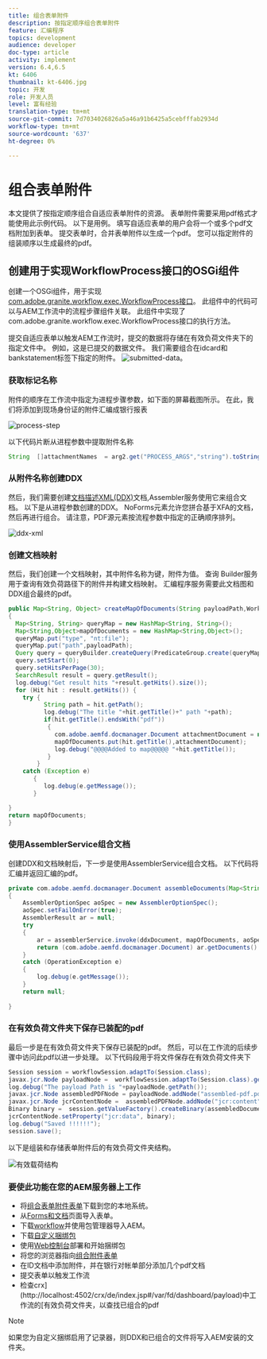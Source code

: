 ```yaml
---
title: 组合表单附件
description: 按指定顺序组合表单附件
feature: 汇编程序
topics: development
audience: developer
doc-type: article
activity: implement
version: 6.4,6.5
kt: 6406
thumbnail: kt-6406.jpg
topic: 开发
role: 开发人员
level: 富有经验
translation-type: tm+mt
source-git-commit: 7d7034026826a5a46a91b6425a5cebfffab2934d
workflow-type: tm+mt
source-wordcount: '637'
ht-degree: 0%

---
```



# 组合表单附件

本文提供了按指定顺序组合自适应表单附件的资源。 表单附件需要采用pdf格式才能使用此示例代码。 以下是用例。
填写自适应表单的用户会将一个或多个pdf文档附加到表单。
提交表单时，合并表单附件以生成一个pdf。 您可以指定附件的组装顺序以生成最终的pdf。

## 创建用于实现WorkflowProcess接口的OSGi组件

创建一个OSGi组件，用于实现[com.adobe.granite.workflow.exec.WorkflowProcess接口](https://helpx.adobe.com/experience-manager/6-5/sites/developing/using/reference-materials/javadoc/com/adobe/granite/workflow/exec/WorkflowProcess.html)。 此组件中的代码可以与AEM工作流中的流程步骤组件关联。 此组件中实现了com.adobe.granite.workflow.exec.WorkflowProcess接口的执行方法。

提交自适应表单以触发AEM工作流时，提交的数据将存储在有效负荷文件夹下的指定文件中。 例如，这是已提交的数据文件。 我们需要组合在idcard和bankstatement标签下指定的附件。
![submitted-data](assets/submitted-data.JPG)。

### 获取标记名称

附件的顺序在工作流中指定为进程步骤参数，如下面的屏幕截图所示。 在此，我们将添加到现场身份证的附件汇编成银行报表

![process-step](assets/process-step.JPG)

以下代码片断从进程参数中提取附件名称

```java
String  []attachmentNames  = arg2.get("PROCESS_ARGS","string").toString().split(",");
```

### 从附件名称创建DDX

然后，我们需要创建[文档描述XML(DDX)](https://helpx.adobe.com/pdf/aem-forms/6-2/ddxRef.pdf)文档,Assembler服务使用它来组合文档。 以下是从进程参数创建的DDX。 NoForms元素允许您拼合基于XFA的文档，然后再进行组合。 请注意，PDF源元素按流程参数中指定的正确顺序排列。

![ddx-xml](assets/ddx.PNG)

### 创建文档映射

然后，我们创建一个文档映射，其中附件名称为键，附件为值。 查询 Builder服务用于查询有效负荷路径下的附件并构建文档映射。 汇编程序服务需要此文档图和DDX组合最终的pdf。

```java
public Map<String, Object> createMapOfDocuments(String payloadPath,WorkflowSession workflowSession )
{
  Map<String, String> queryMap = new HashMap<String, String>();
  Map<String,Object>mapOfDocuments = new HashMap<String,Object>();
  queryMap.put("type", "nt:file");
  queryMap.put("path",payloadPath);
  Query query = queryBuilder.createQuery(PredicateGroup.create(queryMap),workflowSession.adaptTo(Session.class));
  query.setStart(0);
  query.setHitsPerPage(30);
  SearchResult result = query.getResult();
  log.debug("Get result hits "+result.getHits().size());
  for (Hit hit : result.getHits()) {
    try {
          String path = hit.getPath();
          log.debug("The title "+hit.getTitle()+" path "+path);
          if(hit.getTitle().endsWith("pdf"))
           {
             com.adobe.aemfd.docmanager.Document attachmentDocument = new com.adobe.aemfd.docmanager.Document(path);
             mapOfDocuments.put(hit.getTitle(),attachmentDocument);
             log.debug("@@@@Added to map@@@@@ "+hit.getTitle());
           }
        }
    catch (Exception e)
       {
          log.debug(e.getMessage());
       }

}
return mapOfDocuments;
}
```

### 使用AssemblerService组合文档

创建DDX和文档映射后，下一步是使用AssemblerService组合文档。
以下代码将汇编并返回汇编的pdf。

```java
private com.adobe.aemfd.docmanager.Document assembleDocuments(Map<String, Object> mapOfDocuments, com.adobe.aemfd.docmanager.Document ddxDocument)
{
    AssemblerOptionSpec aoSpec = new AssemblerOptionSpec();
    aoSpec.setFailOnError(true);
    AssemblerResult ar = null;
    try
    {
        ar = assemblerService.invoke(ddxDocument, mapOfDocuments, aoSpec);
        return (com.adobe.aemfd.docmanager.Document) ar.getDocuments().get("GeneratedDocument.pdf");
    }
    catch (OperationException e)
    {
        log.debug(e.getMessage());
    }
    return null;
    
}
```

### 在有效负荷文件夹下保存已装配的pdf

最后一步是在有效负荷文件夹下保存已装配的pdf。 然后，可以在工作流的后续步骤中访问此pdf以进一步处理。
以下代码段用于将文件保存在有效负荷文件夹下

```java
Session session = workflowSession.adaptTo(Session.class);
javax.jcr.Node payloadNode =  workflowSession.adaptTo(Session.class).getNode(workItem.getWorkflowData().getPayload().toString());
log.debug("The payload Path is "+payloadNode.getPath());
javax.jcr.Node assembledPDFNode = payloadNode.addNode("assembled-pdf.pdf", "nt:file"); 
javax.jcr.Node jcrContentNode =  assembledPDFNode.addNode("jcr:content", "nt:resource");
Binary binary =  session.getValueFactory().createBinary(assembledDocument.getInputStream());
jcrContentNode.setProperty("jcr:data", binary);
log.debug("Saved !!!!!!"); 
session.save();
```

以下是组装和存储表单附件后的有效负荷文件夹结构。

![有效载荷结构](assets/payload-structure.JPG)

### 要使此功能在您的AEM服务器上工作

* 将[组合表单附件表单](assets/assemble-form-attachments-af.zip)下载到您的本地系统。
* 从[Forms和文档](http://localhost:4502/aem/forms.html/content/dam/formsanddocuments)页面导入表单。
* 下载[workflow](assets/assemble-form-attachments.zip)并使用包管理器导入AEM。
* 下载[自定义捆绑包](assets/assembletaskattachments.assembletaskattachments.core-1.0-SNAPSHOT.jar)
* 使用[Web控制台](http://localhost:4502/system/console/bundles)部署和开始捆绑包
* 将您的浏览器指向[组合附件表单](http://localhost:4502/content/dam/formsanddocuments/assembleattachments/jcr:content?wcmmode=disabled)
* 在ID文档中添加附件，并在银行对帐单部分添加几个pdf文档
* 提交表单以触发工作流
* 检查crx](http://localhost:4502/crx/de/index.jsp#/var/fd/dashboard/payload)中工作流的[有效负荷文件夹，以查找已组合的pdf

>[!NOTE]
> 如果您为自定义捆绑启用了记录器，则DDX和已组合的文件将写入AEM安装的文件夹。

